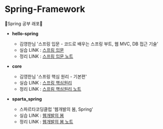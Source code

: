 # Spring-Framework
🌱Spring 공부 래포🌱
- **hello-spring**   
  - 김영한님  '스프링 입문 - 코드로 배우는 스프링 부트, 웹 MVC, DB 접근 기술'
  - 실습 LINK : [스프링 입문](https://github.com/ssong915/Spring-Framework/tree/main/hello-spring)
  - 정리 LINK : [스프링 입문 노트](https://github.com/ssong915/Spring-Framework/tree/main/notes/입문)

- **core**    
  - 김영한님  '스프링 핵심 원리 - 기본편' 
  - 실습 LINK : [스프링 핵심원리](https://github.com/ssong915/Spring-Framework/tree/main/core)
  - 정리 LINK : [스프림 핵심원리 노트](https://github.com/ssong915/Spring-Framework/tree/main/notes/기본)
  
- **sparta_spring**    
  - 스파르타코딩클럽  '웹개발의 봄, Spring'
  - 실습 LINK : [웹개발의 봄](https://github.com/ssong915/Spring-Framework/tree/main/sparta_spring)
  - 정리 LINK : [웹개발의 봄 노트](https://github.com/ssong915/Spring-Framework/blob/main/sparta_spring/README.md)
